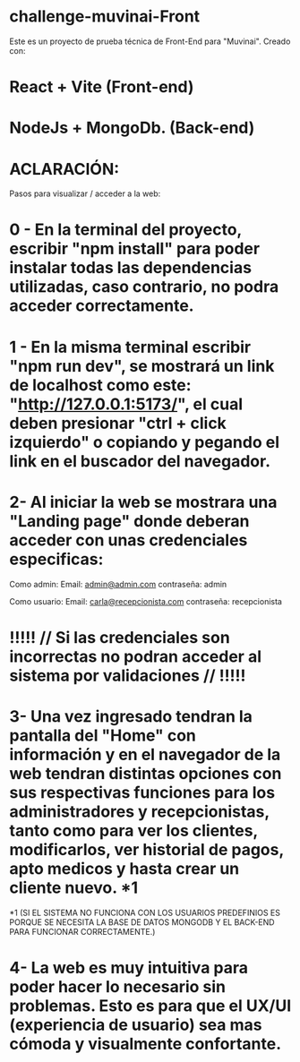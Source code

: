 # challenge-muvinai-Front

Este es un proyecto de prueba técnica de Front-End para "Muvinai".
Creado con:

# React + Vite (Front-end)

# NodeJs + MongoDb. (Back-end)

# ACLARACIÓN:

<!-- //EL SISTEMA FUNCIONA CON UN BACK-END Y BASE DE DATOS MONGODB, PERO SI NO SE UTILIZAN, HAY USUARIOS PREDEFINIDOS PARA PODER VISUALIZAR LAS FUNCIONES.
SI SE DESEA USAR EL BACK-END, EL RESPOSITORIO A CLONAR ES EL SIGUIENTE: https://github.com/lucascencig/challenge-muvinai

(creando previamente una base de datos mongodb).
// -->

Pasos para visualizar / acceder a la web:

# 0 - En la terminal del proyecto, escribir "npm install" para poder instalar todas las dependencias utilizadas, caso contrario, no podra acceder correctamente.

# 1 - En la misma terminal escribir "npm run dev", se mostrará un link de localhost como este: "http://127.0.0.1:5173/", el cual deben presionar "ctrl + click izquierdo" o copiando y pegando el link en el buscador del navegador.

# 2- Al iniciar la web se mostrara una "Landing page" donde deberan acceder con unas credenciales especificas:

Como admin:
Email: admin@admin.com
contraseña: admin

Como usuario:
Email: carla@recepcionista.com
contraseña: recepcionista

# !!!!! // Si las credenciales son incorrectas no podran acceder al sistema por validaciones // !!!!!

# 3- Una vez ingresado tendran la pantalla del "Home" con información y en el navegador de la web tendran distintas opciones con sus respectivas funciones para los administradores y recepcionistas, tanto como para ver los clientes, modificarlos, ver historial de pagos, apto medicos y hasta crear un cliente nuevo. \*1

\*1 (SI EL SISTEMA NO FUNCIONA CON LOS USUARIOS PREDEFINIOS ES PORQUE SE NECESITA LA BASE DE DATOS MONGODB Y EL BACK-END PARA FUNCIONAR CORRECTAMENTE.)

# 4- La web es muy intuitiva para poder hacer lo necesario sin problemas. Esto es para que el UX/UI (experiencia de usuario) sea mas cómoda y visualmente confortante.
